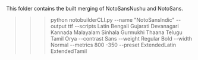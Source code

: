 This folder contains the built merging of NotoSansNushu and NotoSans.

>>> python notobuilderCLI.py --name "NotoSansIndic" --output ttf --scripts Latin Bengali Gujarati Devanagari Kannada Malayalam Sinhala Gurmukhi Thaana Telugu Tamil Orya --contrast Sans --weight Regular Bold --width Normal --metrics 800 -350 --preset ExtendedLatin ExtendedTamil